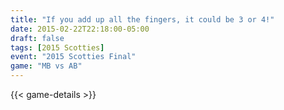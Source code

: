 ```yaml
---
title: "If you add up all the fingers, it could be 3 or 4!"
date: 2015-02-22T22:18:00-05:00
draft: false
tags: [2015 Scotties]
event: "2015 Scotties Final"
game: "MB vs AB"
---
```

{{< game-details >}}
<!--more--> 
